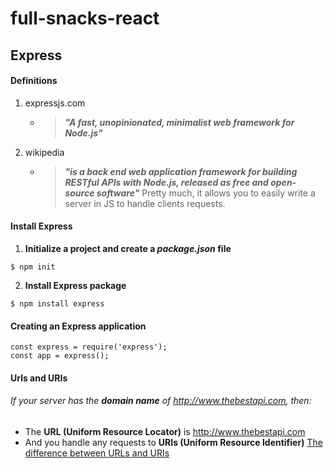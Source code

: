 # full-snacks-react

## Express
#### Definitions
1. expressjs.com
   - > ***"A fast, unopinionated, minimalist web framework for Node.js"***
2. wikipedia
   - > ***"is a back end web application framework for building RESTful APIs with Node.js, released as free and open-source software"***
Pretty much, it allows you to easily write a server in JS to handle clients requests.

#### Install Express
1. **Initialize a project and create a *package.json* file**
```
$ npm init
```
2. **Install Express package**
```
$ npm install express
```

#### Creating an Express application
```
const express = require('express');
const app = express();
```


#### Urls and URIs
###### If your server has the **domain name** of *http://www.thebestapi.com*, then:
- The **URL (Uniform Resource Locator)** is http://www.thebestapi.com
- And you handle any requests to **URIs (Uniform Resource Identifier)**
[The difference between URLs and URIs](https://danielmiessler.com/study/difference-between-uri-url/)
